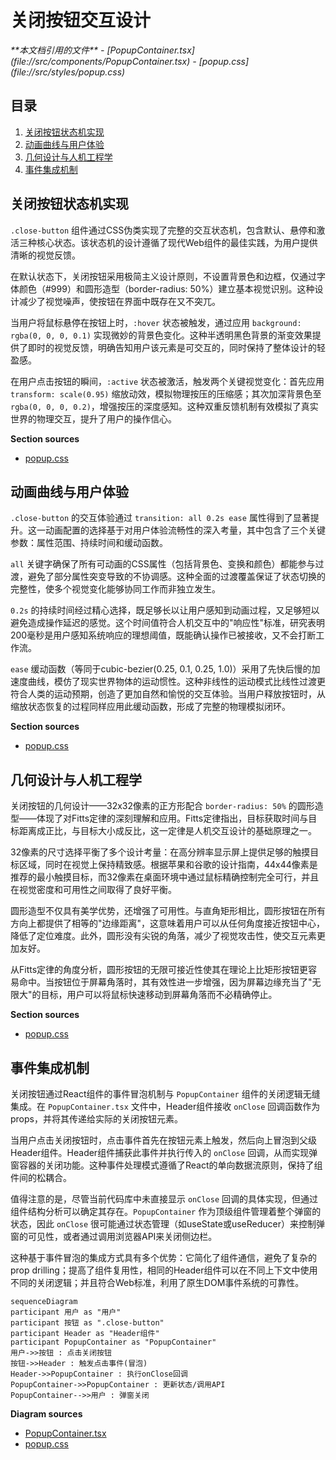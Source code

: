 # 关闭按钮交互设计

<cite>
**本文档引用的文件**
- [PopupContainer.tsx](file://src/components/PopupContainer.tsx)
- [popup.css](file://src/styles/popup.css)
</cite>

## 目录
1. [关闭按钮状态机实现](#关闭按钮状态机实现)
2. [动画曲线与用户体验](#动画曲线与用户体验)
3. [几何设计与人机工程学](#几何设计与人机工程学)
4. [事件集成机制](#事件集成机制)

## 关闭按钮状态机实现

`.close-button` 组件通过CSS伪类实现了完整的交互状态机，包含默认、悬停和激活三种核心状态。该状态机的设计遵循了现代Web组件的最佳实践，为用户提供清晰的视觉反馈。

在默认状态下，关闭按钮采用极简主义设计原则，不设置背景色和边框，仅通过字体颜色（#999）和圆形造型（border-radius: 50%）建立基本视觉识别。这种设计减少了视觉噪声，使按钮在界面中既存在又不突兀。

当用户将鼠标悬停在按钮上时，`:hover` 状态被触发，通过应用 `background: rgba(0, 0, 0, 0.1)` 实现微妙的背景色变化。这种半透明黑色背景的渐变效果提供了即时的视觉反馈，明确告知用户该元素是可交互的，同时保持了整体设计的轻盈感。

在用户点击按钮的瞬间，`:active` 状态被激活，触发两个关键视觉变化：首先应用 `transform: scale(0.95)` 缩放动效，模拟物理按压的压缩感；其次加深背景色至 `rgba(0, 0, 0, 0.2)`，增强按压的深度感知。这种双重反馈机制有效模拟了真实世界的物理交互，提升了用户的操作信心。

**Section sources**
- [popup.css](file://src/styles/popup.css#L501-L526)

## 动画曲线与用户体验

`.close-button` 的交互体验通过 `transition: all 0.2s ease` 属性得到了显著提升。这一动画配置的选择基于对用户体验流畅性的深入考量，其中包含了三个关键参数：属性范围、持续时间和缓动函数。

`all` 关键字确保了所有可动画的CSS属性（包括背景色、变换和颜色）都能参与过渡，避免了部分属性突变导致的不协调感。这种全面的过渡覆盖保证了状态切换的完整性，使多个视觉变化能够协同工作而非独立发生。

`0.2s` 的持续时间经过精心选择，既足够长以让用户感知到动画过程，又足够短以避免造成操作延迟的感觉。这个时间值符合人机交互中的"响应性"标准，研究表明200毫秒是用户感知系统响应的理想阈值，既能确认操作已被接收，又不会打断工作流。

`ease` 缓动函数（等同于cubic-bezier(0.25, 0.1, 0.25, 1.0)）采用了先快后慢的加速度曲线，模仿了现实世界物体的运动惯性。这种非线性的运动模式比线性过渡更符合人类的运动预期，创造了更加自然和愉悦的交互体验。当用户释放按钮时，从缩放状态恢复的过程同样应用此缓动函数，形成了完整的物理模拟闭环。

**Section sources**
- [popup.css](file://src/styles/popup.css#L526)

## 几何设计与人机工程学

关闭按钮的几何设计——32x32像素的正方形配合 `border-radius: 50%` 的圆形造型——体现了对Fitts定律的深刻理解和应用。Fitts定律指出，目标获取时间与目标距离成正比，与目标大小成反比，这一定律是人机交互设计的基础原理之一。

32像素的尺寸选择平衡了多个设计考量：在高分辨率显示屏上提供足够的触摸目标区域，同时在视觉上保持精致感。根据苹果和谷歌的设计指南，44x44像素是推荐的最小触摸目标，而32像素在桌面环境中通过鼠标精确控制完全可行，并且在视觉密度和可用性之间取得了良好平衡。

圆形造型不仅具有美学优势，还增强了可用性。与直角矩形相比，圆形按钮在所有方向上都提供了相等的"边缘距离"，这意味着用户可以从任何角度接近按钮中心，降低了定位难度。此外，圆形没有尖锐的角落，减少了视觉攻击性，使交互元素更加友好。

从Fitts定律的角度分析，圆形按钮的无限可接近性使其在理论上比矩形按钮更容易命中。当按钮位于屏幕角落时，其有效性进一步增强，因为屏幕边缘充当了"无限大"的目标，用户可以将鼠标快速移动到屏幕角落而不必精确停止。

**Section sources**
- [popup.css](file://src/styles/popup.css#L501-L507)

## 事件集成机制

关闭按钮通过React组件的事件冒泡机制与 `PopupContainer` 组件的关闭逻辑无缝集成。在 `PopupContainer.tsx` 文件中，Header组件接收 `onClose` 回调函数作为props，并将其传递给实际的关闭按钮元素。

当用户点击关闭按钮时，点击事件首先在按钮元素上触发，然后向上冒泡到父级Header组件。Header组件捕获此事件并执行传入的 `onClose` 回调，从而实现弹窗容器的关闭功能。这种事件处理模式遵循了React的单向数据流原则，保持了组件间的松耦合。

值得注意的是，尽管当前代码库中未直接显示 `onClose` 回调的具体实现，但通过组件结构分析可以确定其存在。`PopupContainer` 作为顶级组件管理着整个弹窗的状态，因此 `onClose` 很可能通过状态管理（如useState或useReducer）来控制弹窗的可见性，或者通过调用浏览器API来关闭侧边栏。

这种基于事件冒泡的集成方式具有多个优势：它简化了组件通信，避免了复杂的prop drilling；提高了组件复用性，相同的Header组件可以在不同上下文中使用不同的关闭逻辑；并且符合Web标准，利用了原生DOM事件系统的可靠性。

```mermaid
sequenceDiagram
participant 用户 as "用户"
participant 按钮 as ".close-button"
participant Header as "Header组件"
participant PopupContainer as "PopupContainer"
用户->>按钮 : 点击关闭按钮
按钮->>Header : 触发点击事件(冒泡)
Header->>PopupContainer : 执行onClose回调
PopupContainer->>PopupContainer : 更新状态/调用API
PopupContainer-->>用户 : 弹窗关闭
```

**Diagram sources**
- [PopupContainer.tsx](file://src/components/PopupContainer.tsx)
- [popup.css](file://src/styles/popup.css#L501-L526)